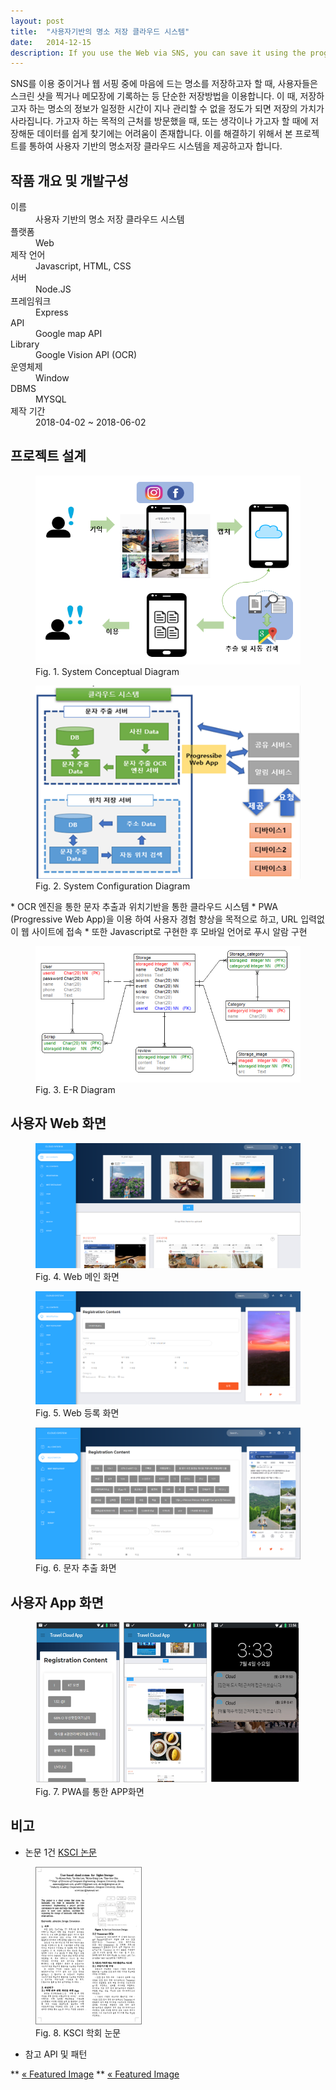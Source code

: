 ```yaml
---
layout: post
title:  "사용자기반의 명소 저장 클라우드 시스템"
date:   2014-12-15
description: If you use the Web via SNS, you can save it using the program. At that time, the amount of storage may be lost until the information is stored in the timetable. Trying to point to a side, or saving ideas can be easily found. To solve this problem, we provide the project and user's storage cloud system.
---
```


<p>
    <span class="dropcap">S</span>NS를 이용 중이거나 웹 서핑 중에 마음에 드는 명소를 저장하고자 할 때, 사용자들은 스크린 샷을 찍거나 메모장에 기록하는 등 단순한 저장방법을 이용합니다. 이 때, 저장하고자 하는 명소의 정보가 일정한 시간이 지나 관리할 수 없을 정도가 되면 저장의 가치가 사라집니다. 가고자 하는 목적의 근처를 방문했을 때, 또는 생각이나 가고자 할 때에 저장해둔 데이터를 쉽게 찾기에는 어려움이 존재합니다. 이를 해결하기 위해서 본 프로젝트를 통하여 사용자 기반의 명소저장 클라우드 시스템을 제공하고자 합니다.</p>



<!--    Aenean lacinia bibendum nulla sed consectetur. Morbi leo risus, porta ac consectetur ac, vestibulum at eros. Cras mattis consectetur purus sit amet fermentum. Nulla vitae elit libero, a pharetra augue. Curabitur blandit tempus porttitor. Donec sed odio dui. Cras mattis consectetur purus sit amet fermentum.-->


<!--Nullam quis risus eget urna mollis ornare vel eu leo. Cras mattis consectetur purus sit amet fermentum. Duis mollis, est non commodo luctus, nisi erat porttitor ligula, eget lacinia odio sem nec elit. Vivamus sagittis lacus vel augue laoreet rutrum faucibus dolor auctor.-->

<!--
## Unordered List
* List Item
* Longer List Item
  * Nested List Item
  * Nested Item
* List Item
-->

<!--
## Ordered List
1. List Item
2. Longer List Item
    1. Nested OL Item
    2. Another Nested Item
3. List Item
-->

## 작품 개요 및 개발구성

<dl>
  <dt>이름</dt>
  <dd>사용자 기반의 명소 저장 클라우드 시스템</dd>
  <dt>플랫폼</dt>
  <dd>Web</dd>
  <dt>제작 언어</dt>
  <dd>Javascript, HTML, CSS</dd>
  <dt>서버</dt>
  <dd>Node.JS</dd>
  <dt>프레임워크</dt>
  <dd>Express</dd>
  <dt>API</dt>
  <dd>Google map API</dd>
  <dt>Library</dt>
  <dd>Google Vision API (OCR)</dd>
  <dt>운영체제</dt>
  <dd>Window</dd>
  <dt>DBMS</dt>
  <dd>MYSQL</dd>
  <dt>제작 기간</dt>
  <dd>2018-04-02 ~ 2018-06-02</dd>
</dl>


## 프로젝트 설계


<figure>
    <img src="/assets/img/conceptual.PNG" alt="">
     <figcaption>Fig. 1. System Conceptual Diagram</figcaption>
</figure>
<figure>
    <img src="/assets/img/configuration.png" alt="">
     <figcaption>Fig. 2. System Configuration Diagram</figcaption>
</figure>
* OCR 엔진을 통한 문자 추출과 위치기반을 통한 클라우드 시스템
* PWA (Progressive Web App)을 이용 하여 사용자 경험 향상을 목적으로 하고, URL 입력없이 웹 사이트에 접속
* 또한 Javascript로 구현한 후 모바일 언어로 푸시 알람 구현
<figure>
    <img src="/assets/img/erdiagram.png" alt="">
     <figcaption>Fig. 3. E-R Diagram</figcaption>
</figure>


## 사용자 Web 화면


<figure>
    <img src="/assets/img/web1.png" alt="">
     <figcaption>Fig. 4. Web 메인 화면</figcaption>
</figure>
<figure>
    <img src="/assets/img/web2.png" alt="">
     <figcaption>Fig. 5. Web 등록 화면</figcaption>
</figure>


<figure>
    <img src="/assets/img/web3.png" alt="">
     <figcaption>Fig. 6. 문자 추출 화면 </figcaption>
</figure>


## 사용자 App 화면


<figure>
    <img src="/assets/img/app.png" alt="">
     <figcaption>Fig. 7. PWA를 통한 APP화면</figcaption>
</figure>


## 비고

* 논문 1건 <a href="/assets/img/ksci.pdf">KSCI 논문</a>

<figure>
    <img src="/assets/img/non.png" alt="">
     <figcaption>Fig. 8. KSCI 학회 눈문</figcaption>
</figure>

* 참고 API 및 패턴

** <a href="/blog/featured-image/"><span>«&nbsp;Featured Image</span></a>
** <a href="/blog/code-snippet/"><span>«&nbsp;Featured Image</span></a>

